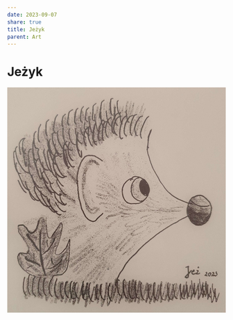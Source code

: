 ```yaml
---
date: 2023-09-07
share: true
title: Jeżyk
parent: Art
---
```



# Jeżyk

![hedgehog.jpg](../WebPage/art/art-assets/hedgehog.jpg)